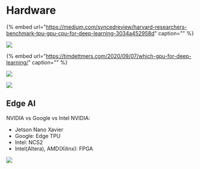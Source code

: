 # Hardware

{% embed url="https://medium.com/syncedreview/harvard-researchers-benchmark-tpu-gpu-cpu-for-deep-learning-3034a452958d" caption="" %}

![](../../../images/image%20%28212%29.png)

{% embed url="https://timdettmers.com/2020/09/07/which-gpu-for-deep-learning/" caption="" %}

![](../../../images/image%20%28134%29.png)

![](../../../images/image%20%28142%29.png)

## Edge AI

NVIDIA vs Google vs Intel NVIDIA:

* Jetson Nano Xavier 
* Google: Edge TPU 
* Intel: NCS2 
* Intel\(Altera\), AMD\(Xilinx\): FPGA

![](../../../images/image%20%28162%29.png)

